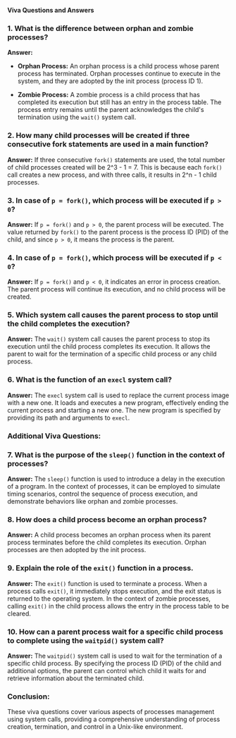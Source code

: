 **Viva Questions and Answers**

### 1. What is the difference between orphan and zombie processes?

**Answer:**
- **Orphan Process:** An orphan process is a child process whose parent process has terminated. Orphan processes continue to execute in the system, and they are adopted by the init process (process ID 1).
  
- **Zombie Process:** A zombie process is a child process that has completed its execution but still has an entry in the process table. The process entry remains until the parent acknowledges the child's termination using the `wait()` system call.

### 2. How many child processes will be created if three consecutive fork statements are used in a main function?

**Answer:**
If three consecutive `fork()` statements are used, the total number of child processes created will be 2^3 - 1 = 7. This is because each `fork()` call creates a new process, and with three calls, it results in 2^n - 1 child processes.

### 3. In case of `p = fork()`, which process will be executed if `p > 0`?

**Answer:**
If `p = fork()` and `p > 0`, the parent process will be executed. The value returned by `fork()` to the parent process is the process ID (PID) of the child, and since `p > 0`, it means the process is the parent.

### 4. In case of `p = fork()`, which process will be executed if `p < 0`?

**Answer:**
If `p = fork()` and `p < 0`, it indicates an error in process creation. The parent process will continue its execution, and no child process will be created.

### 5. Which system call causes the parent process to stop until the child completes the execution?

**Answer:**
The `wait()` system call causes the parent process to stop its execution until the child process completes its execution. It allows the parent to wait for the termination of a specific child process or any child process.

### 6. What is the function of an `execl` system call?

**Answer:**
The `execl` system call is used to replace the current process image with a new one. It loads and executes a new program, effectively ending the current process and starting a new one. The new program is specified by providing its path and arguments to `execl`.

### Additional Viva Questions:

### 7. What is the purpose of the `sleep()` function in the context of processes?

**Answer:**
The `sleep()` function is used to introduce a delay in the execution of a program. In the context of processes, it can be employed to simulate timing scenarios, control the sequence of process execution, and demonstrate behaviors like orphan and zombie processes.

### 8. How does a child process become an orphan process?

**Answer:**
A child process becomes an orphan process when its parent process terminates before the child completes its execution. Orphan processes are then adopted by the init process.

### 9. Explain the role of the `exit()` function in a process.

**Answer:**
The `exit()` function is used to terminate a process. When a process calls `exit()`, it immediately stops execution, and the exit status is returned to the operating system. In the context of zombie processes, calling `exit()` in the child process allows the entry in the process table to be cleared.

### 10. How can a parent process wait for a specific child process to complete using the `waitpid()` system call?

**Answer:**
The `waitpid()` system call is used to wait for the termination of a specific child process. By specifying the process ID (PID) of the child and additional options, the parent can control which child it waits for and retrieve information about the terminated child.

### Conclusion:

These viva questions cover various aspects of processes management using system calls, providing a comprehensive understanding of process creation, termination, and control in a Unix-like environment.
